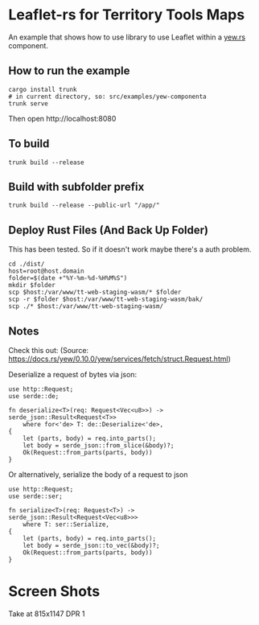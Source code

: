 # Leaflet-rs for Territory Tools Maps

An example that shows how to use library to use Leaflet within
a [yew.rs](https://yew.rs) component.

## How to run the example

```
cargo install trunk
# in current directory, so: src/examples/yew-componenta
trunk serve
```

Then open http://localhost:8080

## To build

```
trunk build --release
```

## Build with subfolder prefix
```
trunk build --release --public-url "/app/"
```

## Deploy Rust Files (And Back Up Folder)
This has been tested.  So if it doesn't work maybe there's a auth problem.
```
cd ./dist/
host=root@host.domain
folder=$(date +"%Y-%m-%d-%H%M%S")
mkdir $folder
scp $host:/var/www/tt-web-staging-wasm/* $folder
scp -r $folder $host:/var/www/tt-web-staging-wasm/bak/
scp ./* $host:/var/www/tt-web-staging-wasm/
```

## Notes
Check this out: (Source: https://docs.rs/yew/0.10.0/yew/services/fetch/struct.Request.html)

Deserialize a request of bytes via json:
```
use http::Request;
use serde::de;

fn deserialize<T>(req: Request<Vec<u8>>) -> serde_json::Result<Request<T>>
    where for<'de> T: de::Deserialize<'de>,
{
    let (parts, body) = req.into_parts();
    let body = serde_json::from_slice(&body)?;
    Ok(Request::from_parts(parts, body))
}
```

Or alternatively, serialize the body of a request to json
```
use http::Request;
use serde::ser;

fn serialize<T>(req: Request<T>) -> serde_json::Result<Request<Vec<u8>>>
    where T: ser::Serialize,
{
    let (parts, body) = req.into_parts();
    let body = serde_json::to_vec(&body)?;
    Ok(Request::from_parts(parts, body))
}
```

# Screen Shots
Take at 815x1147 DPR 1